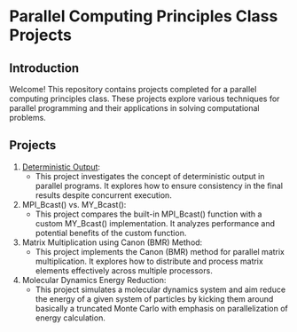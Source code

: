 # Parallel Computing Principles Class Projects

## Introduction

Welcome! This repository contains projects completed for a parallel computing principles class. These projects explore various techniques for parallel programming and their applications in solving computational problems.

## Projects

1. [Deterministic Output](Daterministic_Output):
   * This project investigates the concept of deterministic output in parallel programs. It explores how to ensure consistency in the final results despite concurrent execution.
3. MPI_Bcast() vs. MY_Bcast():
   * This project compares the built-in MPI_Bcast() function with a custom MY_Bcast() implementation. It analyzes performance and potential benefits of the custom function.
5. Matrix Multiplication using Canon (BMR) Method:
   * This project implements the Canon (BMR) method for parallel matrix multiplication. It explores how to distribute and process matrix elements effectively across multiple processors.
7. Molecular Dynamics Energy Reduction:
   * This project simulates a molecular dynamics system and aim reduce the energy of a given system of particles by kicking them around basically a truncated Monte Carlo with emphasis on parallelization of energy calculation.

